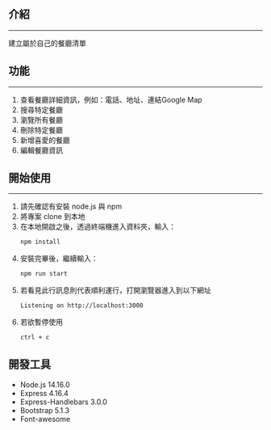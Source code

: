 ## 介紹
***
建立屬於自己的餐廳清單

## 功能
***
1. 查看餐廳詳細資訊，例如：電話、地址、連結Google Map
2. 搜尋特定餐廳
3. 瀏覽所有餐廳
4. 刪除特定餐廳
5. 新增喜愛的餐廳
6. 編輯餐廳資訊

## 開始使用
***
1. 請先確認有安裝 node.js 與 npm
2. 將專案 clone 到本地
3. 在本地開啟之後，透過終端機進入資料夾，輸入：
   ```bash
   npm install
   ```
4. 安裝完畢後，繼續輸入：
   ```bash
   npm run start
   ```
5. 若看見此行訊息則代表順利運行，打開瀏覽器進入到以下網址
   ```bash
   Listening on http://localhost:3000
   ```
6. 若欲暫停使用
   ```bash
   ctrl + c
   ```
## 開發工具
- Node.js 14.16.0
- Express 4.16.4
- Express-Handlebars 3.0.0
- Bootstrap 5.1.3
- Font-awesome
